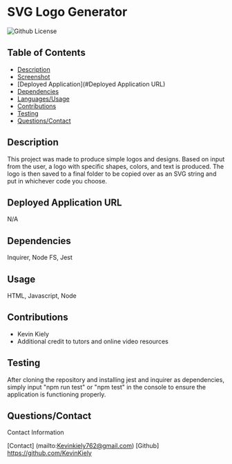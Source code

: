 # SVG Logo Generator
  ![Github License](https://img.shields.io/badge/0f7743)

## Table of Contents
* [Description](#Description)
* [Screenshot](#Screenshot)
* [Deployed Application](#Deployed Application URL)
* [Dependencies](#Dependencies)
* [Languages/Usage](#Usage)
* [Contributions](#Contributions)
* [Testing](#Testing)
* [Questions/Contact](#Questions/Contact)

## Description
This project was made to produce simple logos and designs. Based on input from the user, a logo with specific shapes, colors, and text is produced. The logo is then saved to a final folder to be copied over as an SVG string and put in whichever code you choose. 


## Deployed Application URL
N/A

## Dependencies
Inquirer, Node FS, Jest

## Usage
HTML, Javascript, Node

## Contributions
- Kevin Kiely
- Additional credit to tutors and online video resources

## Testing 
After cloning the repository and installing jest and inquirer as dependencies, simply input "npm run test" or "npm test" in the console to ensure the application is functioning properly.

## Questions/Contact
Contact Information

[Contact] (mailto:Kevinkiely762@gmail.com)
[Github] https://github.com/KevinKiely
